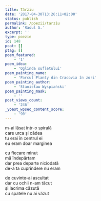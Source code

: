 ```yaml
---
title: Târziu
date: '2017-04-30T13:26:11+02:00'
status: publish
permalink: /poezii/tarziu
author: 'Raoul S.'
excerpt: ''
type: poezie
id: 148
pcat: []
ptag: []
poem_featured:
    - '1'
poem_idea:
    - 'Oglinda sufletului'
poem_painting_name:
    - 'Parcul Planty din Cracovia în zori'
poem_painting_author:
    - 'Stanisław Wyspiański'
poem_painting_mask:
    - ''
post_views_count:
    - '246'
_yoast_wpseo_content_score:
    - '90'
---
```

m-ai lăsat într-o spirală  
care urca și cădea  
tu erai în centrul ei  
eu eram doar marginea

cu fiecare minut  
mă îndepărtam  
dar prea departe niciodată  
de-a ta cuprindere nu eram

de cuvinte-ai ascultat  
dar cu ochii n-am tăcut  
și lacrima căzută  
cu spatele nu ai văzut